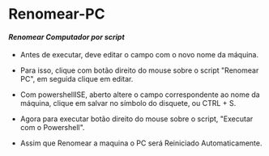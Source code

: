 # Renomear-PC
#### *Renomear Computador por script*

- Antes de executar, deve editar o campo com o novo nome da máquina.

- Para isso, clique com botão direito do mouse sobre o script "Renomear PC", em seguida clique em editar.

- Com powershellISE, aberto altere o campo correspondente ao nome da máquina, clique em salvar no símbolo do disquete, ou CTRL + S.

- Agora para executar botão direito do mouse sobre o script, "Executar com o Powershell".

- Assim que Renomear a maquina o PC será Reiniciado Automaticamente.
